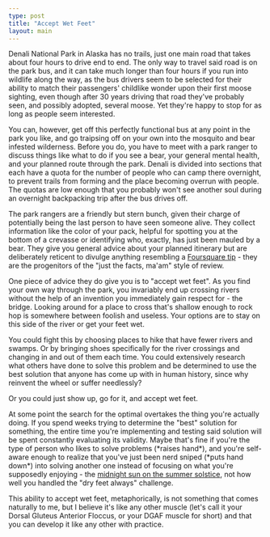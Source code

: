 ```yaml
---
type: post
title: "Accept Wet Feet"
layout: main
---
```

Denali National Park in Alaska has no trails, just one main road that takes about four hours to drive end to end. The only way to travel said road is on the park bus, and it can take much longer than four hours if you run into wildlife along the way, as the bus drivers seem to be selected for their ability to match their passengers' childlike wonder upon their first moose sighting, even though after 30 years driving that road they've probably seen, and possibly adopted, several moose. Yet they're happy to stop for as long as people seem interested.

You can, however, get off this perfectly functional bus at any point in the park you like, and go traipsing off on your own into the mosquito and bear infested wilderness. Before you do, you have to meet with a park ranger to discuss things like what to do if you see a bear, your general mental health, and your planned route through the park. Denali is divided into sections that each have a quota for the number of people who can camp there overnight, to prevent trails from forming and the place becoming overrun with people. The quotas are low enough that you probably won't see another soul during an overnight backpacking trip after the bus drives off.

The park rangers are a friendly but stern bunch, given their charge of potentially being the last person to have seen someone alive. They collect information like the color of your pack, helpful for spotting you at the bottom of a crevasse or identifying who, exactly, has just been mauled by a bear. They give you general advice about your planned itinerary but are deliberately reticent to divulge anything resembling a [Foursquare tip][tip] - they are the progenitors of the "just the facts, ma'am" style of review.

One piece of advice they do give you is to "accept wet feet". As you find your own way through the park, you invariably end up crossing rivers without the help of an invention you immediately gain respect for - the bridge. Looking around for a place to cross that's shallow enough to rock hop is somewhere between foolish and useless. Your options are to stay on this side of the river or get your feet wet.

You could fight this by choosing places to hike that have fewer rivers and swamps. Or by bringing shoes specifically for the river crossings and changing in and out of them each time. You could extensively research what others have done to solve this problem and be determined to use the best solution that anyone has come up with in human history, since why reinvent the wheel or suffer needlessly?

Or you could just show up, go for it, and accept wet feet.

At some point the search for the optimal overtakes the thing you're actually doing. If you spend weeks trying to determine the "best" solution for something, the entire time you're implementing and testing said solution will be spent constantly evaluating its validity. Maybe that's fine if you're the type of person who likes to solve problems (\*raises hand\*), and you're self-aware enough to realize that you've just been nerd sniped (\*puts hand down\*) into solving another one instead of focusing on what you're supposedly enjoying - the [midnight sun on the summer solstice][sun], not how well you handled the "dry feet always" challenge.

This ability to accept wet feet, metaphorically, is not something that comes naturally to me, but I believe it's like any other muscle (let's call it your Dorsal Gluteus Anterior Floccus, or your DGAF muscle for short) and that you can develop it like any other with practice.

[sun]: https://instagram.com/p/a9t_VyuBwq/
[tip]: http://andybrett.com/dont-watch-your-own-trailer
